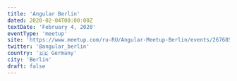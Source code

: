 ```yaml
---
title: 'Angular Berlin'
dated: 2020-02-04T00:00:00Z
textDate: 'February 4, 2020'
eventType: 'meetup'
site: 'https://www.meetup.com/ru-RU/Angular-Meetup-Berlin/events/267685294/'
twitter: '@angular_berlin'
country: '🇩🇪 Germany'
city: 'Berlin'
draft: false
---
```

